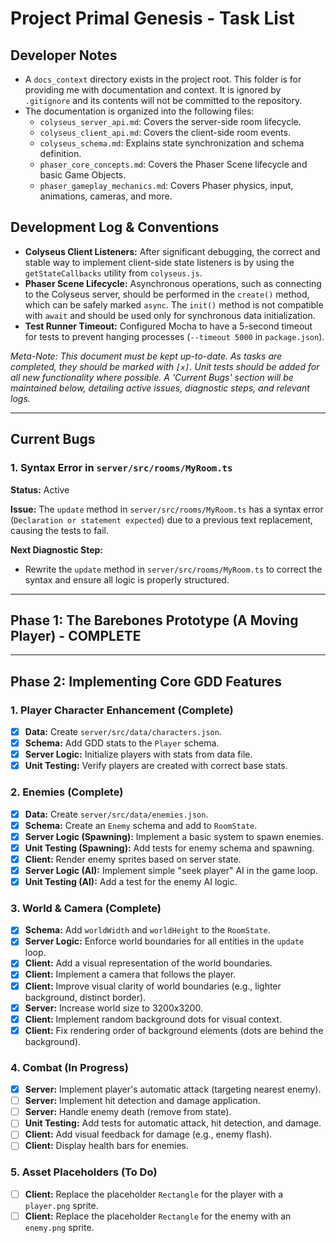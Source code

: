 # Project Primal Genesis - Task List

## Developer Notes

- A `docs_context` directory exists in the project root. This folder is for providing me with documentation and context. It is ignored by `.gitignore` and its contents will not be committed to the repository.
- The documentation is organized into the following files:
  - `colyseus_server_api.md`: Covers the server-side room lifecycle.
  - `colyseus_client_api.md`: Covers the client-side room events.
  - `colyseus_schema.md`: Explains state synchronization and schema definition.
  - `phaser_core_concepts.md`: Covers the Phaser Scene lifecycle and basic Game Objects.
  - `phaser_gameplay_mechanics.md`: Covers Phaser physics, input, animations, cameras, and more.

## Development Log & Conventions

- **Colyseus Client Listeners:** After significant debugging, the correct and stable way to implement client-side state listeners is by using the `getStateCallbacks` utility from `colyseus.js`.
- **Phaser Scene Lifecycle:** Asynchronous operations, such as connecting to the Colyseus server, should be performed in the `create()` method, which can be safely marked `async`. The `init()` method is not compatible with `await` and should be used only for synchronous data initialization.
- **Test Runner Timeout:** Configured Mocha to have a 5-second timeout for tests to prevent hanging processes (`--timeout 5000` in `package.json`).

*Meta-Note: This document must be kept up-to-date. As tasks are completed, they should be marked with `[x]`. Unit tests should be added for all new functionality where possible. A 'Current Bugs' section will be maintained below, detailing active issues, diagnostic steps, and relevant logs.*

---

## Current Bugs

### 1. Syntax Error in `server/src/rooms/MyRoom.ts`

**Status:** Active

**Issue:** The `update` method in `server/src/rooms/MyRoom.ts` has a syntax error (`Declaration or statement expected`) due to a previous text replacement, causing the tests to fail.

**Next Diagnostic Step:**
- Rewrite the `update` method in `server/src/rooms/MyRoom.ts` to correct the syntax and ensure all logic is properly structured.


---

## Phase 1: The Barebones Prototype (A Moving Player) - COMPLETE

---

## Phase 2: Implementing Core GDD Features

### 1. Player Character Enhancement (Complete)
- [x] **Data:** Create `server/src/data/characters.json`.
- [x] **Schema:** Add GDD stats to the `Player` schema.
- [x] **Server Logic:** Initialize players with stats from data file.
- [x] **Unit Testing:** Verify players are created with correct base stats.

### 2. Enemies (Complete)
- [x] **Data:** Create `server/src/data/enemies.json`.
- [x] **Schema:** Create an `Enemy` schema and add to `RoomState`.
- [x] **Server Logic (Spawning):** Implement a basic system to spawn enemies.
- [x] **Unit Testing (Spawning):** Add tests for enemy schema and spawning.
- [x] **Client:** Render enemy sprites based on server state.
- [x] **Server Logic (AI):** Implement simple "seek player" AI in the game loop.
- [x] **Unit Testing (AI):** Add a test for the enemy AI logic.

### 3. World & Camera (Complete)
- [x] **Schema:** Add `worldWidth` and `worldHeight` to the `RoomState`.
- [x] **Server Logic:** Enforce world boundaries for all entities in the `update` loop.
- [x] **Client:** Add a visual representation of the world boundaries.
- [x] **Client:** Implement a camera that follows the player.
- [x] **Client:** Improve visual clarity of world boundaries (e.g., lighter background, distinct border).
- [x] **Server:** Increase world size to 3200x3200.
- [x] **Client:** Implement random background dots for visual context.
- [x] **Client:** Fix rendering order of background elements (dots are behind the background).

### 4. Combat (In Progress)
- [x] **Server:** Implement player's automatic attack (targeting nearest enemy).
- [ ] **Server:** Implement hit detection and damage application.
- [ ] **Server:** Handle enemy death (remove from state).
- [ ] **Unit Testing:** Add tests for automatic attack, hit detection, and damage.
- [ ] **Client:** Add visual feedback for damage (e.g., enemy flash).
- [ ] **Client:** Display health bars for enemies.

### 5. Asset Placeholders (To Do)
- [ ] **Client:** Replace the placeholder `Rectangle` for the player with a `player.png` sprite.
- [ ] **Client:** Replace the placeholder `Rectangle` for the enemy with an `enemy.png` sprite.